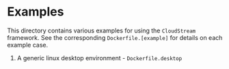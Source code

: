 # Examples

This directory contains various examples for using the `CloudStream` framework.  See the corresponding `Dockerfile.[example]` for details on each example case.

1. A generic linux desktop environment - `Dockerfile.desktop`
